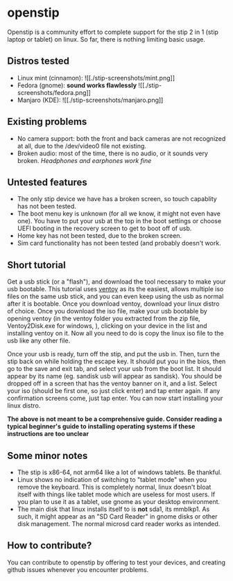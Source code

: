 # openstip

Openstip is a community effort to complete support for the stip 2 in 1 (stip laptop or tablet) on linux. So far, there is nothing limiting basic usage.

## Distros tested

- Linux mint (cinnamon): ![[./stip-screenshots/mint.png]]
- Fedora (gnome): **sound works flawlessly** ![[./stip-screenshots/fedora.png]]
- Manjaro (KDE): ![[./stip-screenshots/manjaro.png]]

## Existing problems

- No camera support: both the front and back cameras are not recognized at all, due to the /dev/video0 file not existing.
- Broken audio: most of the time, there is no audio, or it sounds very broken. *Headphones and earphones work fine*

## Untested features

- The only stip device we have has a broken screen, so touch capablity has not been tested.
- The boot menu key is unknown (for all we know, it might not even have one). You have to put your usb at the top in the boot settings or choose UEFI booting in the recovery screen to get to boot off of usb.
- Home key has not been tested, due to the broken screen.
- Sim card functionality has not been tested (and probably doesn't work.

## Short tutorial

Get a usb stick (or a "flash"), and download the tool necessary to make your usb bootable. This tutorial uses [ventoy](https://ventoy.net/) as its the easiest, allows multiple iso files on the same usb stick, and you can even keep using the usb as normal after it is bootable. Once you download ventoy, download your linux distro of choice. Once you download the iso file, make your usb bootable by opening ventoy (in the ventoy folder you extracted from the zip file, Ventoy2Disk.exe for windows, ), clicking on your device in the list and installing ventoy on it. Now all you need to do is copy the linux iso file to the usb like any other file.

Once your usb is ready, turn off the stip, and put the usb in. Then, turn the stip back on while holding the escape key. It should put you in the bios, then go to the save and exit tab, and select your usb from the boot list. It should appear by its name (eg. sandisk usb will appear as sandisk). You should be dropped off in a screen that has the ventoy banner on it, and a list. Select your iso (should be first one, so just click enter) and tap enter again. If any confirmation screens come, just tap enter. You can now start installing your linux distro.

**The above is not meant to be a comprehensive guide. Consider reading a typical beginner's guide to installing operating systems if these instructions are too unclear**

## Some minor notes

- The stip is x86-64, not arm64 like a lot of windows tablets. Be thankful.
- Linux shows no indication of switching to "tablet mode" when you remove the keyboard. This is completely normal, linux doesn't bloat itself with things like tablet mode which are useless for most users. If you plan to use it as a tablet, use gnome as your desktop environment.
- The main disk that linux installs itself to is **not** sda1, its mmblkp1. As such, it might appear as an "SD Card Reader" in gnome disks or other disk management. The normal microsd card reader works as intended.
 
## How to contribute?
You can contribute to openstip by offering to test your devices, and creating github issues whenever you encounter problems.
